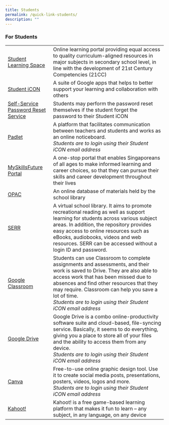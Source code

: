```yaml
---
title: Students
permalink: /quick-link-students/
description: ""
---
```

### For Students

|  	|  	|
|---	|---	|
| [Student Learning Space](https://vle.learning.moe.edu.sg/login) 	| Online learning portal providing equal access to quality curriculum-aligned resources in major subjects in secondary school level, in line with the development of 21st Century Competencies (21CC) 	|
| [Student iCON](https://workspace.google.com/dashboard)  	| A suite of Google apps that helps to better support your learning and collaboration with others 	|
| [Self-Service Password Reset Service](https://mims.moe.gov.sg/sspr)  	|    Students may perform the password reset themselves if the student forget the password to their Student iCON 	|
| [Padlet](https://kranjisec.padlet.org/dashboard)  	| A platform that facilitates communication between teachers and students and works as an online noticeboard. <br>_Students are to login using their Student iCON email address_ |
| [MySkillsFuture Portal](https://www.myskillsfuture.sg/content/student/en/secondary.html)	| A one-stop portal that enables Singaporeans of all ages to make informed learning and career choices, so that they can pursue their skills and career development throughout their lives 	|
| [OPAC](https://schoolibrary.moe.edu.sg/kranjisec/cgi-bin/spydus.exe/MSGTRN/WPAC/HOME) 	| An online database of materials held by the school library 	|
| [SERR](https://schoolibrary.moe.edu.sg/eresourcessec/cgi-bin/spydus.exe/MSGTRN/WPAC/HOME) 	| A virtual school library. It aims to promote recreational reading as well as support learning for students across various subject areas. In addition, the repository provides easy access to online resources such as eBooks, audiobooks, videos and web resources. SERR can be accessed without a login ID and password. 	|
| [Google Classroom](https://classroom.google.com/) 	| Students can use Classroom to complete assignments and assessments, and their work is saved to Drive. They are also able to access work that has been missed due to absences and find other resources that they may require. Classroom can help you save a lot of time. <br>_Students are to login using their Student iCON email address_ 	|
| [Google Drive](https://drive.google.com/drive/my-drive) 	| Google Drive is a combo online-productivity software suite and cloud-based, file-syncing service. Basically, it seems to do everything, giving you a place to store all of your files and the ability to access them from any device. <br>_Students are to login using their Student iCON email address_ 	|
| [Canva](canva.com) 	| Free-to-use online graphic design tool. Use it to create social media posts, presentations, posters, videos, logos and more. <br>_Students are to login using their Student iCON email address_ 	|
| [Kahoot!](canva.com) 	| Kahoot! is a free game-based learning platform that makes it fun to learn – any subject, in any language, on any device	|
